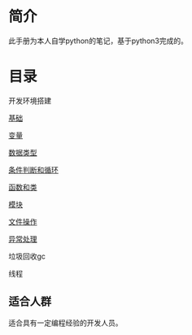 # 简介

此手册为本人自学python的笔记，基于python3完成的。

# 目录

开发环境搭建

[基础](基础.md)

[变量](变量.md)

[数据类型](数据类型.md)

[条件判断和循环](条件判断和循环.md)

[函数和类](函数和类.md)

[模块](模块.md)

[文件操作](文件操作.md)

[异常处理](异常处理.md)

垃圾回收gc

线程

## 适合人群 ##
适合具有一定编程经验的开发人员。



